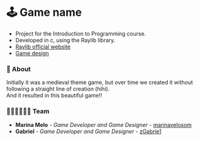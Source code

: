 # 🕹 Game name 
- Project for the Introduction to Programming course.
- Developed in c, using the Raylib library. 
- [Raylib official website](https://www.raylib.com/)
- [Game design](https://www.figma.com/file/ciJ9Xg0XW6hPVBjg4VvWlr/gameIP?node-id=0%3A1&t=v7Qf8udePFBlxeET-1)

### 🧾 About
Initially it was a medieval theme game, but over time we created it without following a straight line of creation (hihi).<br>
And it resulted in this beautiful game!! 

### 🧙🏿‍♀️🧙🏿‍♂️ Team
- **Marina Melo** - *Game Developer and Game Designer* - [marinavelosom](https://github.com/marinavelosom)
- **Gabriel** - *Game Developer and Game Designer* - [zGabrie1](https://github.com/zGabrie1)
